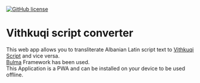 [![GitHub license](https://img.shields.io/github/license/gjelbrim/elbasanscript?style=for-the-badge)](https://github.com/bgo-eiu/vithkuqiscript/blob/patch-1/LICENSE)
# Vithkuqi script converter
This web app allows you to transliterate Albanian Latin script text to [Vithkuqi Script](https://en.wikipedia.org/wiki/Vithkuqi_script) and vice versa.<br>
[Bulma](https://bulma.io) Framework has been used.<br>
This Application is a PWA and can be installed on your device to be used offline.
